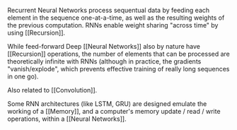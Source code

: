  Recurrent Neural Networks process sequentual data by feeding each element in the sequence one-at-a-time, as well as the resulting weights of the previous computation.
RNNs enable weight sharing "across time" by using [[Recursion]].

While feed-forward Deep [[Neural Networks]] also by nature have [[Recursion]] operations, the number of elements that can be processed are theoretically infinite with RNNs (although in practice, the gradients "vanish/explode", which prevents effective training of really long sequences in one go).

Also related to [[Convolution]].

Some RNN architectures (like LSTM, GRU) are designed emulate the working of a [[Memory]], and a computer's memory update / read / write operations, within a [[Neural Networks]].